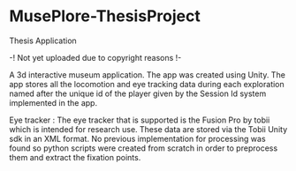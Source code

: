 # MusePlore-ThesisProject
Thesis Application

-! Not yet uploaded due to copyright reasons !-

A 3d interactive museum application.
The app was created using Unity.
The app stores all the locomotion and eye tracking data during each exploration named after the unique id of the player given by the Session Id system implemented in the app.

Eye tracker :
The eye tracker that is supported is the Fusion Pro by tobii which is intended for research use.
These data are stored via the Tobii Unity sdk in an XML format.
No previous implementation for processing was found so python scripts were created from scratch in order to preprocess them and extract the fixation points.
